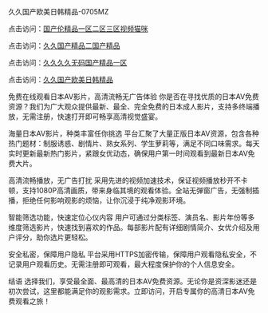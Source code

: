 
久久国产欧美日韩精品-0705MZ


点击访问：<a href="https://cfad.pages.dev/">国产伦精品一区二区三区视频猫咪</a>

点击访问：<a href="https://bsdf-5f5.pages.dev/">久久国产精品二国产精品</a>

点击访问：<a href="https://gda-c7m.pages.dev/">久久久久无码国产精品一区</a>

点击访问：<a href="https://fdhf-454.pages.dev/">久久国产欧美日韩精品</a>



免费在线观看日本AV影片，高清流畅无广告体验
你是否在寻找优质的日本AV免费资源？我们为广大观众提供最新、最全、完全免费的日本成人影片，支持多终端播放，无需注册，快速打开即可畅享高清视觉盛宴。

海量日本AV影片，种类丰富任你挑选
平台汇聚了大量正版日本AV资源，包含各种热门题材：制服诱惑、剧情片、熟女系列、学生萝莉等，满足不同口味需求。每天实时更新最新热门影片，紧跟女优动态，确保用户第一时间观看到最新日本AV免费大片。

高清流畅播放，无广告打扰
采用先进的视频加速技术，保证视频播放秒开不卡顿，支持1080P高清画质，带来身临其境的观看体验。全站无弹窗广告，无强制插播，拒绝任何影响观影的烦恼，让你沉浸于纯净观影环境。

智能筛选功能，快速定位心仪内容
用户可通过分类标签、演员名、影片年份等多维度筛选影片，快速找到喜欢的作品。每部影片配有详细剧情简介、女优介绍及用户评分，助你选片更轻松。

安全私密，保障用户隐私
平台采用HTTPS加密传输，保障用户观看隐私安全，不记录用户观看历史。无需注册即可观看，最大程度保护你的个人信息安全。

结语
选择我们，享受最全面、最高清的日本AV免费资源。无论你是资深影迷还是初次尝试，这里都能满足你的观影需求。立即访问，开启专属你的高清日本AV免费观看之旅！





















<span style="display:none;">[Canonical link]( https://github.com/fir20250705/fir17 ）</span>
